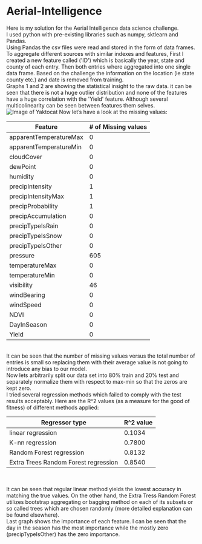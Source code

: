 # Aerial-Intelligence
Here is my solution for the Aerial Intelligence data science challenge.<br />
I used python with pre-existing libraries such as numpy, sktlearn and Pandas.<br />
Using Pandas the csv files were read and stored in the form of data frames.<br />
To aggregate different sources with similar indexes and features, First I created a new feature called ('ID') which is basically the year, state and county of each entry. Then both entries where aggregated into one single data frame.
Based on the challenge the information on the location (ie state county etc.) and date is removed from training.<br />
Graphs 1 and 2 are showing the statistical insight to the raw data. it can be seen that there is not a huge outlier distribution and none of the features have a huge correlation with the 'Yield' feature. Although several multicolinearity can be seen between features them selves. <br />
![Image of Yaktocat](https://octodex.github.com/images/yaktocat.png)
Now let’s have a look at the missing values:<br />


Feature | # of Missing values
------------ | -------------
apparentTemperatureMax | 0
apparentTemperatureMin | 0
cloudCover    |              0
dewPoint |                   0
humidity  |                  0
precipIntensity |             1
precipIntensityMax  |        1
precipProbability    |       1
precipAccumulation    |      0
precipTypeIsRain       |     0
precipTypeIsSnow        |    0
precipTypeIsOther        |   0
pressure          |         605
temperatureMax     |         0
temperatureMin      |        0
visibility           |      46
windBearing           |      0
windSpeed              |     0
NDVI                    |    0
DayInSeason              |   0
Yield                     |  0
<br />
It can be seen that the number of missing values versus the total number of entries is small so replacing them with their average value is not going to introduce any bias to our model.<br />
Now lets arbitrarily split our data set into 80% train and 20% test and separately normalize them with respect to max-min so that the zeros are kept zero. <br />
I tried several regression methods which failed to comply with the test results acceptably. Here are the R^2 values (as a measure for the good of fitness) of different methods applied:<br />

Regressor type | R^2 value
------------ | -------------
linear regression | 0.1034
K-nn regression | 0.7800
Random Forest regression| 0.8132
Extra Trees Random Forest regression| 0.8540
<br />

It can be seen that regular linear method yields the lowest accuracy in matching the true values. On the other hand, the Extra Tress Random Forest utilizes bootstrap aggregating or bagging method on each of its subsets or so called trees which are chosen randomly (more detailed explanation can be found elsewhere).<br />
Last graph shows the importance of each feature. I can be seen that the day in the season has the most importance while the mostly zero (precipTypeIsOther) has the zero importance. 
